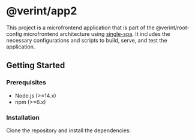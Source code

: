 # @verint/app2

This project is a microfrontend application that is part of the @verint/root-config microfrontend architecture using [single-spa](https://single-spa.js.org/). It includes the necessary configurations and scripts to build, serve, and test the application.

## Getting Started

### Prerequisites
- Node.js (>=14.x)
- npm (>=6.x)

### Installation
Clone the repository and install the dependencies:
